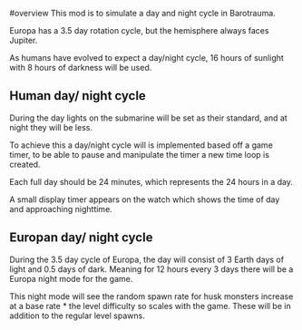 #overview
This mod is to simulate a day and night cycle in Barotrauma.

Europa has a 3.5 day rotation cycle, but the hemisphere always faces Jupiter. 

As humans have evolved to expect a day/night cycle, 16 hours of sunlight with 8 hours of darkness will be used. 

## Human day/ night cycle

During the day lights on the submarine will be set as their standard, and at night they will be less. 

To achieve this a day/night cycle will is implemented based off a game timer, to be able to pause and manipulate the timer a new time loop is created. 

Each full day should be 24 minutes, which represents the 24 hours in a day. 

A small display timer appears on the watch which shows the time of day and approaching nighttime. 

## Europan day/ night cycle

During the 3.5 day cycle of Europa, the day will consist of 3 Earth days of light and 0.5 days of dark. Meaning for 12 hours every 3 days there will be a Europa night mode for the game. 

This night mode will see the random spawn rate for husk monsters increase at a base rate * the level difficulty so scales with the game. These will be in addition to the regular level spawns. 

